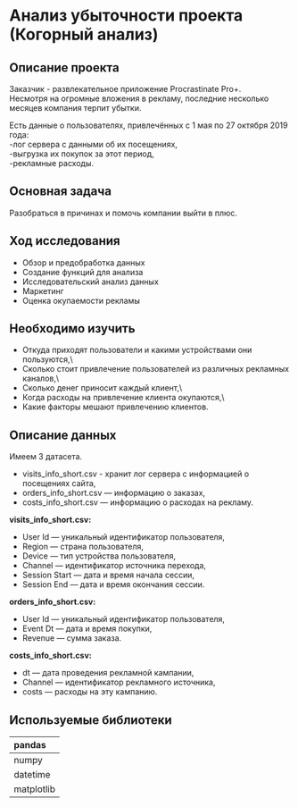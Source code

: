 # Анализ убыточности проекта (Когорный анализ)
## Описание проекта
Заказчик - развлекательное приложение Procrastinate Pro+. \
Несмотря на огромные вложения в рекламу, последние несколько месяцев компания терпит убытки. 

Есть данные о пользователях, привлечённых с 1 мая по 27 октября 2019 года:\
-лог сервера с данными об их посещениях,\
-выгрузка их покупок за этот период,\
-рекламные расходы.

## Основная задача
Разобраться в причинах и помочь компании выйти в плюс.

## Ход исследования
- Обзор и предобработка данных
- Создание функций для анализа
- Исследовательский анализ данных
- Маркетинг
- Оценка окупаемости рекламы

## Необходимо изучить
- Откуда приходят пользователи и какими устройствами они пользуются,\
- Сколько стоит привлечение пользователей из различных рекламных каналов,\
- Сколько денег приносит каждый клиент,\
- Когда расходы на привлечение клиента окупаются,\
- Какие факторы мешают привлечению клиентов.


## Описание данных
Имеем 3 датасета. 
- visits_info_short.csv - хранит лог сервера с информацией о посещениях сайта, 
- orders_info_short.csv — информацию о заказах,
- costs_info_short.csv — информацию о расходах на рекламу.
    
**visits_info_short.csv:**
- User Id — уникальный идентификатор пользователя,
- Region — страна пользователя,
- Device — тип устройства пользователя,
- Channel — идентификатор источника перехода,
- Session Start — дата и время начала сессии,
- Session End — дата и время окончания сессии.
    
**orders_info_short.csv:**
- User Id — уникальный идентификатор пользователя,
- Event Dt — дата и время покупки,
- Revenue — сумма заказа.
    
**costs_info_short.csv:**
- dt — дата проведения рекламной кампании,
- Channel — идентификатор рекламного источника,
- costs — расходы на эту кампанию.

## Используемые библиотеки
|pandas|
| :--------- |
|numpy|
|datetime|
|matplotlib|

